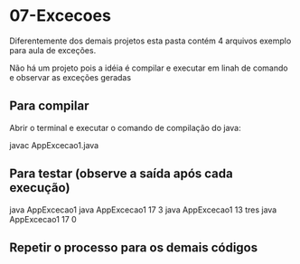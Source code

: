 # 07-Excecoes

Diferentemente dos demais projetos esta pasta contém 4 arquivos exemplo para aula de exceções.

Não há um projeto pois a idéia é compilar e executar em linah de comando e observar as exceções geradas

## Para compilar

Abrir o terminal e executar o comando de compilação do java:

javac AppExcecao1.java

## Para testar (observe a saída após cada execução)

java AppExcecao1
java AppExcecao1 17 3
java AppExcecao1 13 tres 
java AppExcecao1 17 0

## Repetir o processo para os demais códigos 


